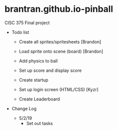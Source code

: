 # brantran.github.io-pinball
CISC 375 Final project

+ Todo list
  + Create all sprites/spritesheets [Brandon]
  + Load sprite onto scene (board) [Brandon]
  + Add physics to ball
  + Set up score and display score
  + Create startup
  
  + Set up login screen (HTML/CSS) [Kyzr]
  + Create Leaderboard 

+ Change Log
  + 5/2/19
    + Set out tasks
